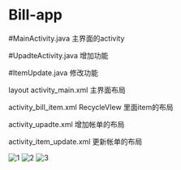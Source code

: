 # Bill-app




#MainActivity.java 主界面的activity

#UpadteActivity.java  增加功能

#ItemUpdate.java 修改功能

layout
activity_main.xml 主界面布局

activity_bill_item.xml  RecycleVIew 里面item的布局

activity_upadte.xml   增加帐单的布局

activity_item_update.xml 更新帐单的布局

![1](https://user-images.githubusercontent.com/51786737/145542670-6605d22b-afd2-49c5-bb11-347a687350ef.png)
![2](https://user-images.githubusercontent.com/51786737/145542688-6b47f95a-e82f-44d7-8585-0fc5d2b29d8e.png)
![3](https://user-images.githubusercontent.com/51786737/145542692-f6e4cf50-6571-434b-9221-baf34fb0f764.png)
